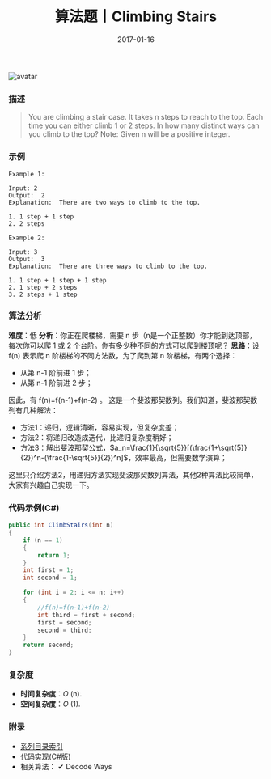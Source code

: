 ﻿---
title: 算法题丨Climbing Stairs
tags:
  - 算法
  - 编程技巧
  - 数据结构
categories: 计算机基础
date: 2017-01-16
---
![avatar](https://mysite.bj.bcebos.com/images/articles/713abe1b-89d7-44f0-8867-d3fda5809ff0.jpg)

### 描述
>You are climbing a stair case. It takes n steps to reach to the top.
Each time you can either climb 1 or 2 steps. In how many distinct ways can you climb to the top?
Note: Given n will be a positive integer.

### 示例
```
Example 1:

Input: 2
Output:  2
Explanation:  There are two ways to climb to the top.

1. 1 step + 1 step
2. 2 steps
```

<!-- more -->

```
Example 2:

Input: 3
Output:  3
Explanation:  There are three ways to climb to the top.

1. 1 step + 1 step + 1 step
2. 1 step + 2 steps
3. 2 steps + 1 step
```

### 算法分析
**难度**：低
**分析**：你正在爬楼梯，需要 n 步（n是一个正整数）你才能到达顶部，每次你可以爬 1 或 2 个台阶。你有多少种不同的方式可以爬到楼顶呢？
**思路**：设 f(n) 表示爬 n 阶楼梯的不同方法数，为了爬到第 n 阶楼梯，有两个选择：
- 从第 n-1 阶前进 1 步；
- 从第 n-1 阶前进 2 步；

因此，有 f(n)=f(n-1)+f(n-2) 。
这是一个斐波那契数列。我们知道，斐波那契数列有几种解法：
- 方法1：递归，逻辑清晰，容易实现，但复杂度差；
- 方法2：将递归改造成迭代，比递归复杂度稍好；
- 方法3：解出斐波那契公式，$a_n=\frac{1}{\sqrt{5}}[(\frac{1+\sqrt{5}}{2})^n-(\frac{1-\sqrt{5}}{2})^n]$，效率最高，但需要数学演算；

这里只介绍方法2，用递归方法实现斐波那契数列算法，其他2种算法比较简单，大家有兴趣自己实现一下。

### 代码示例(C#)
```csharp
public int ClimbStairs(int n)
{
    if (n == 1)
    {
        return 1;
    }
    int first = 1;
    int second = 1;

    for (int i = 2; i <= n; i++)
    {
        //f(n)=f(n-1)+f(n-2)
        int third = first + second;
        first = second;
        second = third;
    }
    return second;
}
```

### 复杂度
- **时间复杂度**：*O* (n). 
- **空间复杂度**：*O* (1).

### 附录
- [系列目录索引](/posts/algorithm/index/)
- [代码实现(C#版)](https://github.com/lizzie2008/LeetCode.git)
- 相关算法：
✔ Decode Ways